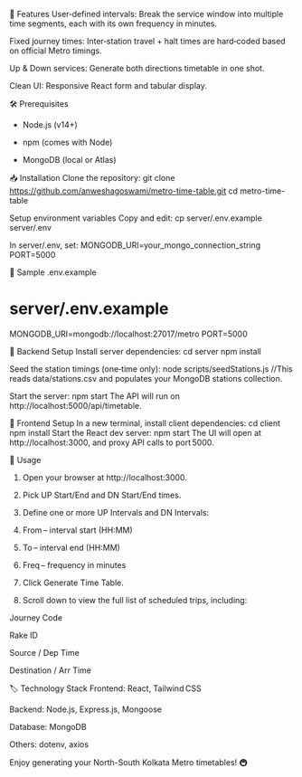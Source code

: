 🚀 Features
User‑defined intervals: Break the service window into multiple time segments, each with its own frequency in minutes.

Fixed journey times: Inter‑station travel + halt times are hard‑coded based on official Metro timings.

Up & Down services: Generate both directions timetable in one shot.

Clean UI: Responsive React form and tabular display.

🛠️ Prerequisites
- Node.js (v14+)

- npm (comes with Node)

- MongoDB (local or Atlas)

📥 Installation
Clone the repository:
git clone https://github.com/anweshagoswami/metro-time-table.git
cd metro-time-table

Setup environment variables
Copy and edit:
cp server/.env.example server/.env

In server/.env, set:
MONGODB_URI=your_mongo_connection_string
PORT=5000

📝 Sample .env.example
# server/.env.example
MONGODB_URI=mongodb://localhost:27017/metro
PORT=5000

🔧 Backend Setup
Install server dependencies:
cd server
npm install

Seed the station timings (one‑time only):
node scripts/seedStations.js   //This reads data/stations.csv and populates your MongoDB stations collection.

Start the server:
npm start
The API will run on http://localhost:5000/api/timetable.

🔧 Frontend Setup
In a new terminal, install client dependencies:
cd client
npm install
Start the React dev server:
npm start
The UI will open at http://localhost:3000, and proxy API calls to port 5000.

🎯 Usage
1. Open your browser at http://localhost:3000.

2. Pick UP Start/End and DN Start/End times.

3. Define one or more UP Intervals and DN Intervals:

4. From – interval start (HH:MM)

5. To – interval end (HH:MM)

6. Freq – frequency in minutes

7. Click Generate Time Table.

8. Scroll down to view the full list of scheduled trips, including:

Journey Code 

Rake ID

Source / Dep Time

Destination / Arr Time


🏷️ Technology Stack
Frontend: React, Tailwind CSS

Backend: Node.js, Express.js, Mongoose

Database: MongoDB

Others: dotenv, axios

Enjoy generating your North-South Kolkata Metro timetables! 🚇